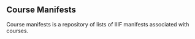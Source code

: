 ## Course Manifests

Course manifests is a repository of lists of IIIF manifests associated 
with courses.
